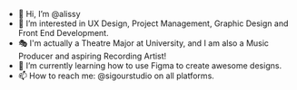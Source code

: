 - 👋 Hi, I’m @alissy
- 👀 I’m interested in UX Design, Project Management, Graphic Design and Front End Development.
- 🎭 I'm actually a Theatre Major at University, and I am also a Music Producer and aspiring Recording Artist!
- 🌱 I’m currently learning how to use Figma to create awesome designs.
- 📫 How to reach me: @sigourstudio on all platforms.

<!---
alissy/alissy is a ✨ special ✨ repository because its `README.md` (this file) appears on your GitHub profile.
You can click the Preview link to take a look at your changes.
--->
